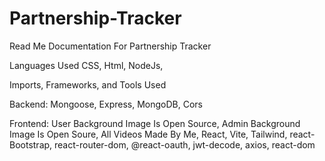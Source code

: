 # Partnership-Tracker
Read Me Documentation For Partnership Tracker

Languages Used
CSS, 
Html, 
NodeJs, 

Imports, Frameworks, and Tools Used 

Backend:
Mongoose, 
Express, 
MongoDB, 
Cors

Frontend:
User Background Image Is Open Source, 
Admin Background Image Is Open Soure, 
All Videos Made By Me, 
React, 
Vite, 
Tailwind, 
react-Bootstrap, 
react-router-dom, 
@react-oauth, 
jwt-decode, 
axios, 
react-dom
